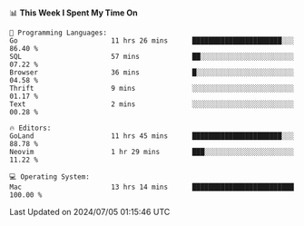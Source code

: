 <!--START_SECTION:waka-->
📊 **This Week I Spent My Time On** 

```text
💬 Programming Languages: 
Go                       11 hrs 26 mins      ██████████████████████░░░   86.40 % 
SQL                      57 mins             ██░░░░░░░░░░░░░░░░░░░░░░░   07.22 % 
Browser                  36 mins             █░░░░░░░░░░░░░░░░░░░░░░░░   04.58 % 
Thrift                   9 mins              ░░░░░░░░░░░░░░░░░░░░░░░░░   01.17 % 
Text                     2 mins              ░░░░░░░░░░░░░░░░░░░░░░░░░   00.28 % 

🔥 Editors: 
GoLand                   11 hrs 45 mins      ██████████████████████░░░   88.78 % 
Neovim                   1 hr 29 mins        ███░░░░░░░░░░░░░░░░░░░░░░   11.22 % 

💻 Operating System: 
Mac                      13 hrs 14 mins      █████████████████████████   100.00 % 
```


 Last Updated on 2024/07/05 01:15:46 UTC
<!--END_SECTION:waka-->
